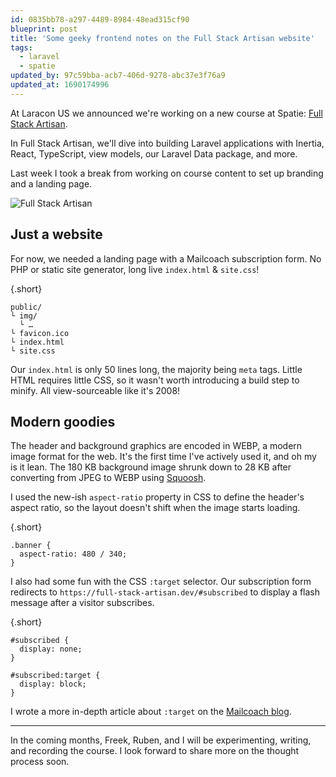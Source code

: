 ```yaml
---
id: 0835bb78-a297-4489-8984-48ead315cf90
blueprint: post
title: 'Some geeky frontend notes on the Full Stack Artisan website'
tags:
  - laravel
  - spatie
updated_by: 97c59bba-acb7-406d-9278-abc37e3f76a9
updated_at: 1690174996
---
```

At Laracon US we announced we're working on a new course at Spatie: [Full Stack Artisan](https://full-stack-artisan.dev/).

In Full Stack Artisan, we'll dive into building Laravel applications with Inertia, React, TypeScript, view models, our Laravel Data package, and more.

Last week I took a break from working on course content to set up branding and a landing page.

<!--more-->

![Full Stack Artisan](/media/full-stack-artisan.webp)

## Just a website

For now, we needed a landing page with a Mailcoach subscription form. No PHP or static site generator, long live `index.html` & `site.css`!

{.short}
```
public/
└ img/
  └ …
└ favicon.ico
└ index.html
└ site.css
```

Our `index.html` is only 50 lines long, the majority being `meta` tags. Little HTML requires little CSS, so it wasn't worth introducing a build step to minify. All view-sourceable like it's 2008!

## Modern goodies

The header and background graphics are encoded in WEBP, a modern image format for the web. It's the first time I've actively used it, and oh my is it lean. The 180 KB background image shrunk down to 28 KB after converting from JPEG to WEBP using [Squoosh](https://squoosh.app).

I used the new-ish `aspect-ratio` property in CSS to define the header's aspect ratio, so the layout doesn't shift when the image starts loading.

{.short}
```
.banner {
  aspect-ratio: 480 / 340;
}
```

I also had some fun with the CSS `:target` selector. Our subscription form redirects to `https://full-stack-artisan.dev/#subscribed` to display a flash message after a visitor subscribes.

{.short}
```
#subscribed {
  display: none;
}

#subscribed:target {
  display: block;
}
```

I wrote a more in-depth article about `:target` on the [Mailcoach blog](https://www.mailcoach.app/resources/blog/how-to-display-a-subscription-confirmation-message-with-css).

---

In the coming months, Freek, Ruben, and I will be experimenting, writing, and recording the course. I look forward to share more on the thought process soon.
